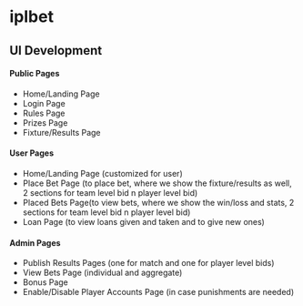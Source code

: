 # iplbet

## UI Development

#### Public Pages
* Home/Landing Page
* Login Page
* Rules Page
* Prizes Page
* Fixture/Results Page

#### User Pages
* Home/Landing Page (customized for user)
* Place Bet Page (to place bet, where we show the fixture/results as well, 2 sections for team level bid n player level bid)
* Placed Bets Page(to view bets, where we show the win/loss and stats, 2 sections for team level bid n player level bid)
* Loan Page (to view loans given and taken and to give new ones)

#### Admin Pages
* Publish Results Pages (one for match and one for player level bids)
* View Bets Page (individual and aggregate)
* Bonus Page
* Enable/Disable Player Accounts Page (in case punishments are needed)
